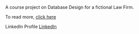 A course project on Database Design for a fictional Law Firm.

To read more, [click here](https://github.com/graceolabanji/Database-Design-Project/blob/main/Database%20Design%20Project%20-%20Grace%20Olabanji.pdf)

LinkedIn Profile [LinkedIn](https://www.linkedin.com/in/grace-olabanji/)

